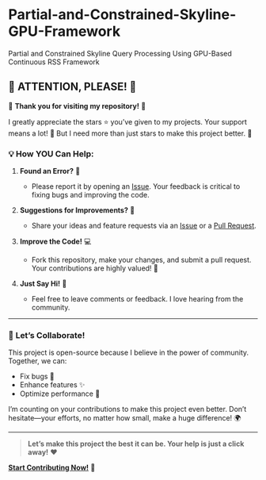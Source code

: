 # Partial-and-Constrained-Skyline-GPU-Framework
Partial and Constrained Skyline Query Processing Using GPU-Based Continuous RSS Framework

## 🚨 **ATTENTION, PLEASE!** 🚨

🎉 **Thank you for visiting my repository!** 🎉

I greatly appreciate the stars ⭐ you’ve given to my projects. Your support means a lot! 🙏 But I need more than just stars to make this project better. 🚀

### 💡 **How YOU Can Help:**

1. **Found an Error?** 🐛 
   
   - Please report it by opening an [Issue](https://github.com/avionicscode/Partial-and-Constrained-Skyline-GPU-Framework/issues). Your feedback is critical to fixing bugs and improving the code.

2. **Suggestions for Improvements?** 🌟
   
   - Share your ideas and feature requests via an [Issue](https://github.com/avionicscode/Partial-and-Constrained-Skyline-GPU-Framework/issues) or a [Pull Request](https://github.com/avionicscode/Partial-and-Constrained-Skyline-GPU-Framework/pulls). 

3. **Improve the Code!** 💻
   
   - Fork this repository, make your changes, and submit a pull request. Your contributions are highly valued! 💪

4. **Just Say Hi!** 👋
   
   - Feel free to leave comments or feedback. I love hearing from the community.

---

### 📢 **Let’s Collaborate!**

This project is open-source because I believe in the power of community. Together, we can:

- Fix bugs 🐞
- Enhance features ✨
- Optimize performance 🚀

I’m counting on your contributions to make this project even better. Don’t hesitate—your efforts, no matter how small, make a huge difference! 🌍

---

> **Let’s make this project the best it can be. Your help is just a click away!** ❤️

**[Start Contributing Now!](https://github.com/avionicscode/Partial-and-Constrained-Skyline-GPU-Framework)** 🙌
